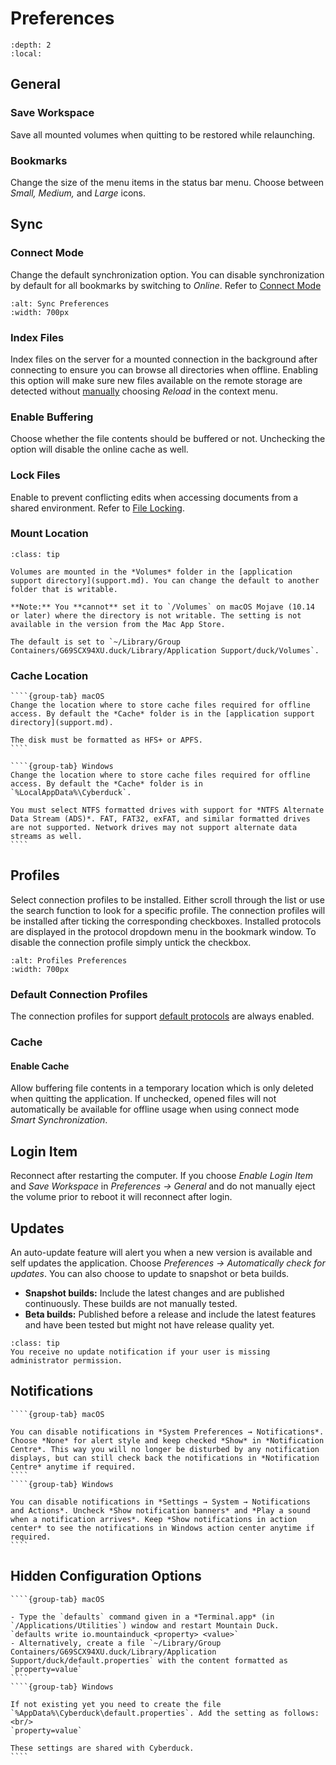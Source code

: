Preferences
====

```{contents} Content
:depth: 2
:local:
```

## General
### Save Workspace
Save all mounted volumes when quitting to be restored while relaunching.

### Bookmarks
Change the size of the menu items in the status bar menu. Choose between *Small, Medium,* and *Large* icons.

## Sync
### Connect Mode
Change the default synchronization option. You can disable synchronization by default for all bookmarks by switching to *Online*. Refer to [Connect Mode](interface.md#connect-mode)

```{image} _images/Sync_Preferences.png
:alt: Sync Preferences
:width: 700px
```

### Index Files
Index files on the server for a mounted connection in the background after connecting to ensure you can browse all directories when offline. Enabling this option will make sure new files available on the remote storage are detected without [manually](interface.md#reload) choosing *Reload* in the context menu.

### Enable Buffering
Choose whether the file contents should be buffered or not. Unchecking the option will disable the online cache as well.

### Lock Files
Enable to prevent conflicting edits when accessing documents from a shared environment. Refer to [File Locking](locking.md).


### Mount Location 

````{admonition} macOS only
:class: tip

Volumes are mounted in the *Volumes* folder in the [application support directory](support.md). You can change the default to another folder that is writable.

**Note:** You **cannot** set it to `/Volumes` on macOS Mojave (10.14 or later) where the directory is not writable. The setting is not available in the version from the Mac App Store.

The default is set to `~/Library/Group Containers/G69SCX94XU.duck/Library/Application Support/duck/Volumes`.
````


### Cache Location

`````{tabs}
````{group-tab} macOS
Change the location where to store cache files required for offline access. By default the *Cache* folder is in the [application support directory](support.md).

The disk must be formatted as HFS+ or APFS.
````

````{group-tab} Windows
Change the location where to store cache files required for offline access. By default the *Cache* folder is in `%LocalAppData%\Cyberduck`.

You must select NTFS formatted drives with support for *NTFS Alternate Data Stream (ADS)*. FAT, FAT32, exFAT, and similar formatted drives are not supported. Network drives may not support alternate data streams as well.
````
`````

## Profiles

Select connection profiles to be installed. Either scroll through the list or use the search function to look for a specific profile. The connection profiles will be installed after ticking the corresponding checkboxes. Installed protocols are displayed in the protocol dropdown menu in the bookmark window. To disable the connection profile simply untick the checkbox. 

```{image} _images/Profiles_Preferences.png
:alt: Profiles Preferences
:width: 700px
```

### Default Connection Profiles

The connection profiles for support [default protocols](../protocols/index.md) are always enabled.

### Cache

#### Enable Cache

Allow buffering file contents in a temporary location which is only deleted when quitting the application. If unchecked, opened files will not automatically be available for offline usage when using connect mode *Smart Synchronization*.

## Login Item
Reconnect after restarting the computer. If you choose *Enable Login Item* and *Save Workspace* in *Preferences → General* and do not manually eject the volume prior to reboot it will reconnect after login.

## Updates
An auto-update feature will alert you when a new version is available and self updates the application. Choose *Preferences → Automatically check for updates*. You can also choose to update to snapshot or beta builds.

- **Snapshot builds:** Include the latest changes and are published continuously. These builds are not manually tested.
- **Beta builds:** Published before a release and include the latest features and have been tested but might not have release quality yet.

```{admonition} Windows only
:class: tip
You receive no update notification if your user is missing administrator permission.
```

## Notifications

`````{tabs}
````{group-tab} macOS

You can disable notifications in *System Preferences → Notifications*. Choose *None* for alert style and keep checked *Show* in *Notification Centre*. This way you will no longer be disturbed by any notification displays, but can still check back the notifications in *Notification Centre* anytime if required.
````
````{group-tab} Windows

You can disable notifications in *Settings → System → Notifications and Actions*. Uncheck *Show notification banners* and *Play a sound when a notification arrives*. Keep *Show notifications in action center* to see the notifications in Windows action center anytime if required.
````
`````

## Hidden Configuration Options

`````{tabs}
````{group-tab} macOS

- Type the `defaults` command given in a *Terminal.app* (in `/Applications/Utilities`) window and restart Mountain Duck.
`defaults write io.mountainduck <property> <value>`
- Alternatively, create a file `~/Library/Group Containers/G69SCX94XU.duck/Library/Application Support/duck/default.properties` with the content formatted as `property=value`
````
````{group-tab} Windows

If not existing yet you need to create the file `%AppData%\Cyberduck\default.properties`. Add the setting as follows:<br/>
`property=value`

These settings are shared with Cyberduck.
````

`````